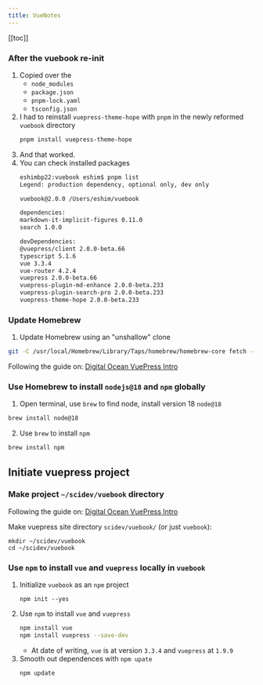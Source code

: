 ```yaml
---
title: VueNotes
---
```


<!-- Reference Links -->
[digital-ocean]: https://www.digitalocean.com/community/tutorials/how-to-build-a-documentation-system-with-vue-and-vuepress
<!-- End Ref Links -->



[[toc]]


### After the vuebook re-init

1.  Copied over the 
    -   `node_modules`
    -   `package.json` 
    -   `pnpm-lock.yaml` 
    -   `tsconfig.json`
2.  I had to reinstall `vuepress-theme-hope` with `pnpm` in the newly reformed `vuebook` directory
    ```sh
    pnpm install vuepress-theme-hope
    ```
3.  And that worked.
4.  You can check installed packages
    ```sh
    eshimbp22:vuebook eshim$ pnpm list
    Legend: production dependency, optional only, dev only

    vuebook@2.0.0 /Users/eshim/vuebook

    dependencies:
    markdown-it-implicit-figures 0.11.0
    search 1.0.0

    devDependencies:
    @vuepress/client 2.0.0-beta.66
    typescript 5.1.6
    vue 3.3.4
    vue-router 4.2.4
    vuepress 2.0.0-beta.66
    vuepress-plugin-md-enhance 2.0.0-beta.233
    vuepress-plugin-search-pro 2.0.0-beta.233
    vuepress-theme-hope 2.0.0-beta.233
    ```

### Update Homebrew

1. Update Homebrew using an "unshallow" clone
```bash
git -C /usr/local/Homebrew/Library/Taps/homebrew/homebrew-core fetch --unshallow
```

Following the guide on: [Digital Ocean VuePress Intro][digital-ocean]


### Use Homebrew to install `nodejs@18` and `npm` globally

1. Open terminal, use `brew` to find node, install version 18 `node@18`
```bash
brew install node@18
```
2. Use `brew` to install `npm`
```bash
brew install npm
```

## Initiate vuepress project



### Make project `~/scidev/vuebook` directory

Following the guide on: [Digital Ocean VuePress Intro](https://www.digitalocean.com/community/tutorials/how-to-build-a-documentation-system-with-vue-and-vuepress)

Make vuepress site directory `scidev/vuebook/` (or just `vuebook`):
```shell
mkdir ~/scidev/vuebook
cd ~/scidev/vuebook
```

### Use `npm` to install `vue` and `vuepress` **locally** in `vuebook`

1. Initialize `vuebook`  as an `npm` project
    ```shell
    npm init --yes
    ```
2.  Use `npm` to install `vue` and `vuepress`
    ```bash
    npm install vue
    npm install vuepress --save-dev
    ```
    - At date of writing, `vue` is at version `3.3.4` and `vuepress` at `1.9.9`
3. Smooth out dependences with `npm upate`
    ```shell
    npm update
    ``` 
    

